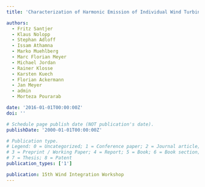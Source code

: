 ```yaml
---
title: 'Characterization of Harmonic Emission of Individual Wind Turbines and PV Inverters Based on Measurements - Part 2 -Wind Turbines'

authors:
  - Fritz Santjer
  - Klaus Nolopp
  - Stephan Adloff
  - Issam Athamna
  - Marko Muehlberg
  - Marc Florian Meyer
  - Michael Jordan
  - Rainer Klosse
  - Karsten Kuech
  - Florian Ackermann
  - Jan Meyer
  - admin
  - Morteza Pourarab

date: '2016-01-01T00:00:00Z'
doi: ''

# Schedule page publish date (NOT publication's date).
publishDate: '2000-01-01T00:00:00Z'

# Publication type.
# Legend: 0 = Uncategorized; 1 = Conference paper; 2 = Journal article;
# 3 = Preprint / Working Paper; 4 = Report; 5 = Book; 6 = Book section;
# 7 = Thesis; 8 = Patent
publication_types: ['1']

publication: 15th Wind Integration Workshop
---
```

